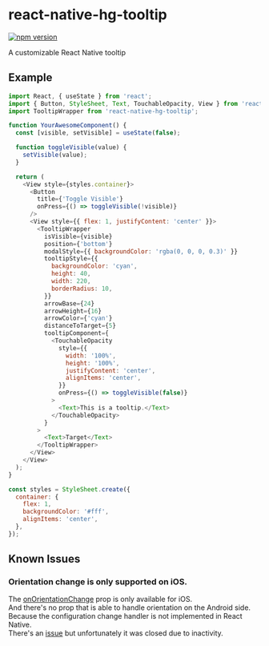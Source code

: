 # react-native-hg-tooltip

[![npm version](https://badge.fury.io/js/react-native-hg-tooltip.svg)](https://badge.fury.io/js/react-native-hg-tooltip)

A customizable React Native tooltip

## Example

```javascript
import React, { useState } from 'react';
import { Button, StyleSheet, Text, TouchableOpacity, View } from 'react-native';
import TooltipWrapper from 'react-native-hg-tooltip';

function YourAwesomeComponent() {
  const [visible, setVisible] = useState(false);

  function toggleVisible(value) {
    setVisible(value);
  }

  return (
    <View style={styles.container}>
      <Button
        title={'Toggle Visible'}
        onPress={() => toggleVisible(!visible)}
      />
      <View style={{ flex: 1, justifyContent: 'center' }}>
        <TooltipWrapper
          isVisible={visible}
          position={'bottom'}
          modalStyle={{ backgroundColor: 'rgba(0, 0, 0, 0.3)' }}
          tooltipStyle={{
            backgroundColor: 'cyan',
            height: 40,
            width: 220,
            borderRadius: 10,
          }}
          arrowBase={24}
          arrowHeight={16}
          arrowColor={'cyan'}
          distanceToTarget={5}
          tooltipComponent={
            <TouchableOpacity
              style={{
                width: '100%',
                height: '100%',
                justifyContent: 'center',
                alignItems: 'center',
              }}
              onPress={() => toggleVisible(false)}
            >
              <Text>This is a tooltip.</Text>
            </TouchableOpacity>
          }
        >
          <Text>Target</Text>
        </TooltipWrapper>
      </View>
    </View>
  );
}

const styles = StyleSheet.create({
  container: {
    flex: 1,
    backgroundColor: '#fff',
    alignItems: 'center',
  },
});
```

## Known Issues 

### Orientation change is only supported on iOS.
The [onOrientationChange](https://reactnative.dev/docs/modal#onorientationchange) prop  is only available for iOS.  
And there's no prop that is able to handle orientation on the Android side. Because the configuration change handler is not implemented in React Native.  
There's an [issue](https://github.com/facebook/react-native/issues/3219) but unfortunately it was closed due to inactivity.  
